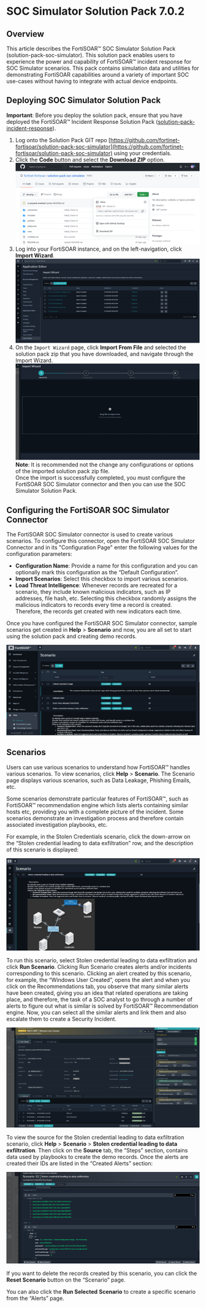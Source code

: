 # SOC Simulator Solution Pack 7.0.2

## Overview

This article describes the FortiSOAR™ SOC Simulator Solution Pack (solution-pack-soc-simulator). This solution pack enables users to experience the power and capability of FortiSOAR™ incident response for SOC Simulator scenarios. This pack contains simulation data and utilities for demonstrating FortiSOAR capabilities around a variety of important SOC use-cases without having to integrate with actual device endpoints.

## Deploying SOC Simulator Solution Pack

**Important**: Before you deploy the solution pack, ensure that you have deployed the FortiSOAR™ Incident Response Solution Pack ([solution-pack-incident-response](https://github.com/fortinet-fortisoar/solution-pack-incident-response)).

1. Log onto the Solution Pack GIT repo [https://github.com/fortinet-fortisoar/solution-pack-soc-simulator](https://github.com/fortinet-fortisoar/solution-pack-soc-simulator) using your credentials.
2. Click the **Code** button and select the **Download ZIP** option.  
   ![Fortinet-FortiSOAR GIT branch > Code >Download the solution pack zip](media/socSimulatorZip.png)
3. Log into your FortiSOAR instance, and on the left-navigation, click **Import Wizard**.  
   ![Import Wizard](media/importWizard.png)
4. On the `Import Wizard` page, click **Import From File** and selected the solution pack zip that you have downloaded, and navigate through the Import Wizard.  
   ![Importing the IR Solution Pack zip file](media/importIRCP.png)  
   **Note**: It is recommended not the change any configurations or options of the imported solution pack zip file.  
   Once the import is successfully completed, you must configure the FortiSOAR SOC Simulator connector and then you can use the SOC Simulator Solution Pack.

## Configuring the FortiSOAR SOC Simulator Connector

The FortiSOAR SOC Simulator connector is used to create various scenarios. To configure this connector, open the FortiSOAR SOC Simulator Connector and in its "Configuration Page" enter the following values for the configuration parameters: 

- **Configuration Name**: Provide a name for this configuration and you can optionally mark this configuration as the “Default Configuration”. 
- **Import Scenarios**: Select this checkbox to import various scenarios. 
- **Load Threat Intelligence**: Whenever records are recreated for a scenario, they include known malicious indicators, such as IP addresses, file hash, etc. Selecting this checkbox randomly assigns the malicious indicators to records every time a record is created. Therefore, the records get created with new indicators each time.

Once you have configured the FortiSOAR SOC Simulator connector, sample scenarios get created in **Help** > **Scenario** and now, you are all set to start using the solution pack and creating demo records. 

![Sample Scenarios](media/SampleScenarios.png)

## Scenarios

Users can use various scenarios to understand how FortiSOAR™ handles various scenarios. To view scenarios, click **Help** > **Scenario**. The Scenario page displays various scenarios, such as Data Leakage, Phishing Emails, etc. 

Some scenarios demonstrate particular features of FortiSOAR™, such as FortiSOAR™ recommendation engine which lists alerts containing similar hosts etc, providing you with a complete picture of the incident. Some scenarios demonstrate an investigation process and therefore contain associated investigation playbooks, etc.  

For example, in the Stolen Credentials scenario, click the down-arrow on the “Stolen credential leading to data exfiltration” row, and the description of this scenario is displayed: 

![Stolen Credentials scenario](media/StolenCredsScenario.png)

To run this scenario, select Stolen credential leading to data exfiltration and click **Run Scenario**. Clicking Run Scenario creates alerts and/or incidents corresponding to this scenario. Clicking an alert created by this scenario, for example, the “Windows User Created”, opens the alert and when you click on the Recommendations tab, you observe that many similar alerts have been created, giving you an idea that related operations are taking place, and therefore, the task of a SOC analyst to go through a number of alerts to figure out what is similar is solved by FortiSOAR™ Recommendation engine. Now, you can select all the similar alerts and link them and also escalate them to create a Security Incident. 

![Alert created for the Stolen Credentials scenario](media/StolenCredsScenarioAlerts.png)

To view the source for the Stolen credential leading to data exfiltration scenario, click **Help** > **Scenario** > **Stolen credential leading to data exfiltration**. Then click on the **Source** tab, the “Steps” section, contains data used by playbooks to create the demo records. Once the alerts are created their IDs are listed in the “Created Alerts” section:

![Viewing source of the Stolen Credentials data](media/StolenCredsSource.png)

If you want to delete the records created by this scenario, you can click the **Reset Scenario** button on the “Scenario” page.  

You can also click the **Run Selected** **Scenario** to create a specific scenario from the “Alerts” page. 